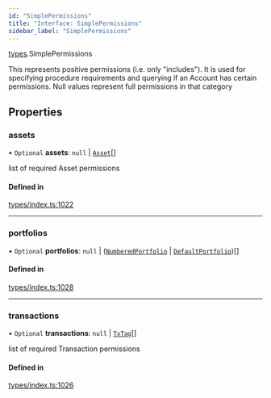 ```yaml
---
id: "SimplePermissions"
title: "Interface: SimplePermissions"
sidebar_label: "SimplePermissions"
---
```


[types](../../../modules/Types/Types.md).SimplePermissions

This represents positive permissions (i.e. only "includes"). It is used
  for specifying procedure requirements and querying if an Account has certain
  permissions. Null values represent full permissions in that category

## Properties

### assets

• `Optional` **assets**: ``null`` \| [`Asset`](../../../classes/API/Entities/Asset/Asset.md)[]

list of required Asset permissions

#### Defined in

[types/index.ts:1022](https://github.com/PolymeshAssociation/polymesh-sdk/blob/95e180d28/src/types/index.ts#L1022)

___

### portfolios

• `Optional` **portfolios**: ``null`` \| ([`NumberedPortfolio`](../../../classes/API/Entities/NumberedPortfolio/NumberedPortfolio.md) \| [`DefaultPortfolio`](../../../classes/API/Entities/DefaultPortfolio/DefaultPortfolio.md))[]

#### Defined in

[types/index.ts:1028](https://github.com/PolymeshAssociation/polymesh-sdk/blob/95e180d28/src/types/index.ts#L1028)

___

### transactions

• `Optional` **transactions**: ``null`` \| [`TxTag`](../../../modules/Generated/Types/Types.md#txtag)[]

list of required Transaction permissions

#### Defined in

[types/index.ts:1026](https://github.com/PolymeshAssociation/polymesh-sdk/blob/95e180d28/src/types/index.ts#L1026)
